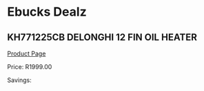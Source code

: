 
# Ebucks Dealz
## KH771225CB DELONGHI 12 FIN OIL HEATER
[Product Page](https://www.ebucks.com/web/shop/productSelected.do?prodId=1191139073&catId=1157551316)

Price: R1999.00

Savings: 


	